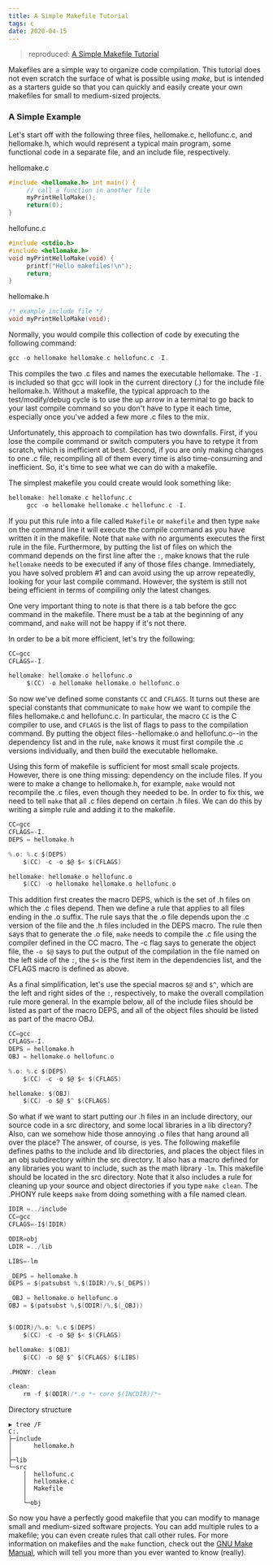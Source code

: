 ```yaml
---
title: A Simple Makefile Tutorial
tags: c
date: 2020-04-15
---
```


> reproduced: [A Simple Makefile Tutorial](http://www.cs.colby.edu/maxwell/courses/tutorials/maketutor/)

Makefiles are a simple way to organize code compilation. This tutorial does not even scratch the surface of what is possible using *make*, but is intended as a starters guide so that you can quickly and easily create your own makefiles for small to medium-sized projects.

### A Simple Example

Let's start off with the following three files, hellomake.c, hellofunc.c, and hellomake.h, which would represent a typical main program, some functional code in a separate file, and an include file, respectively.

hellomake.c

```c
#include <hellomake.h> int main() { 
     // call a function in another file 
     myPrintHelloMake();
     return(0);
}
```

hellofunc.c

```c
#include <stdio.h> 
#include <hellomake.h> 
void myPrintHelloMake(void) { 
     printf("Hello makefiles!\n"); 
     return; 
}
```

hellomake.h

```c
/* example include file */ 
void myPrintHelloMake(void);
```

Normally, you would compile this collection of code by executing the following command:

```c
gcc -o hellomake hellomake.c hellofunc.c -I.
```

This compiles the two .c files and names the executable hellomake. The `-I.` is included so that gcc will look in the current directory (.) for the include file hellomake.h. Without a makefile, the typical approach to the test/modify/debug cycle is to use the up arrow in a terminal to go back to your last compile command so you don't have to type it each time, especially once you've added a few more .c files to the mix.

Unfortunately, this approach to compilation has two downfalls. First, if you lose the compile command or switch computers you have to retype it from scratch, which is inefficient at best. Second, if you are only making changes to one .c file, recompiling all of them every time is also time-consuming and inefficient. So, it's time to see what we can do with a makefile.

The simplest makefile you could create would look something like:

```c
hellomake: hellomake.c hellofunc.c
     gcc -o hellomake hellomake.c hellofunc.c -I.
```

If you put this rule into a file called `Makefile` or `makefile` and then type `make` on the command line it will execute the compile command as you have written it in the makefile. Note that `make` with no arguments executes the first rule in the file. Furthermore, by putting the list of files on which the command depends on the first line after the `:`, make knows that the rule `hellomake` needs to be executed if any of those files change. Immediately, you have solved problem #1 and can avoid using the up arrow repeatedly, looking for your last compile command. However, the system is still not being efficient in terms of compiling only the latest changes.

One very important thing to note is that there is a tab before the gcc command in the makefile. There must be a tab at the beginning of any command, and `make` will not be happy if it's not there.

In order to be a bit more efficient, let's try the following:

```c
CC=gcc
CFLAGS=-I.

hellomake: hellomake.o hellofunc.o
     $(CC) -o hellomake hellomake.o hellofunc.o
```

So now we've defined some constants `CC` and `CFLAGS`. It turns out these are special constants that communicate to `make` how we want to compile the files hellomake.c and hellofunc.c. In particular, the macro `CC` is the C compiler to use, and `CFLAGS` is the list of flags to pass to the compilation command. By putting the object files--hellomake.o and hellofunc.o--in the dependency list and in the rule, `make` knows it must first compile the .c versions individually, and then build the executable hellomake.

Using this form of makefile is sufficient for most small scale projects. However, there is one thing missing: dependency on the include files. If you were to make a change to hellomake.h, for example, `make` would not recompile the .c files, even though they needed to be. In order to fix this, we need to tell `make` that all .c files depend on certain .h files. We can do this by writing a simple rule and adding it to the makefile.

```c
CC=gcc
CFLAGS=-I.
DEPS = hellomake.h

%.o: %.c $(DEPS)
	$(CC) -c -o $@ $< $(CFLAGS)

hellomake: hellomake.o hellofunc.o 
	$(CC) -o hellomake hellomake.o hellofunc.o 
```

This addition first creates the macro DEPS, which is the set of .h files on which the .c files depend. Then we define a rule that applies to all files ending in the .o suffix. The rule says that the .o file depends upon the .c version of the file and the .h files included in the DEPS macro. The rule then says that to generate the .o file, `make` needs to compile the .c file using the compiler defined in the CC macro. The -c flag says to generate the object file, the `-o $@` says to put the output of the compilation in the file named on the left side of the `:`, the `$<` is the first item in the dependencies list, and the CFLAGS macro is defined as above.

As a final simplification, let's use the special macros `$@` and `$^`, which are the left and right sides of the `:`, respectively, to make the overall compilation rule more general. In the example below, all of the include files should be listed as part of the macro DEPS, and all of the object files should be listed as part of the macro OBJ.

```c
CC=gcc
CFLAGS=-I.
DEPS = hellomake.h
OBJ = hellomake.o hellofunc.o 

%.o: %.c $(DEPS)
	$(CC) -c -o $@ $< $(CFLAGS)

hellomake: $(OBJ)
	$(CC) -o $@ $^ $(CFLAGS)
```

So what if we want to start putting our .h files in an include directory, our source code in a src directory, and some local libraries in a lib directory? Also, can we somehow hide those annoying .o files that hang around all over the place? The answer, of course, is yes. The following makefile defines paths to the include and lib directories, and places the object files in an obj subdirectory within the src directory. It also has a macro defined for any libraries you want to include, such as the math library `-lm`. This makefile should be located in the src directory. Note that it also includes a rule for cleaning up your source and object directories if you type `make clean`. The .PHONY rule keeps `make` from doing something with a file named clean.

```c
IDIR =../include
CC=gcc
CFLAGS=-I$(IDIR)

ODIR=obj
LDIR =../lib

LIBS=-lm

_DEPS = hellomake.h
DEPS = $(patsubst %,$(IDIR)/%,$(_DEPS))

_OBJ = hellomake.o hellofunc.o 
OBJ = $(patsubst %,$(ODIR)/%,$(_OBJ))


$(ODIR)/%.o: %.c $(DEPS)
	$(CC) -c -o $@ $< $(CFLAGS)

hellomake: $(OBJ)
	$(CC) -o $@ $^ $(CFLAGS) $(LIBS)

.PHONY: clean

clean:
	rm -f $(ODIR)/*.o *~ core $(INCDIR)/*~ 
```

Directory structure

```
▶ tree /F                                                                                            
C:.
├─include
│      hellomake.h
│
├─lib
└─src
    │  hellofunc.c
    │  hellomake.c
    │  Makefile
    │
    └─obj
```

So now you have a perfectly good makefile that you can modify to manage small and medium-sized software projects. You can add multiple rules to a makefile; you can even create rules that call other rules. For more information on makefiles and the `make` function, check out the [GNU Make Manual](http://www.gnu.org/software/make/manual/make.html), which will tell you more than you ever wanted to know (really).